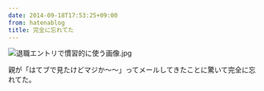 ```yaml
---
date: 2014-09-18T17:53:25+09:00
from: hatenablog
title: 完全に忘れてた
---
```

![退職エントリで慣習的に使う画像.jpg](http://cdn-ak.f.st-hatena.com/images/fotolife/r/r7kamura/20140801/20140801175251.jpg)

親が「はてブで見たけどマジか〜〜」ってメールしてきたことに驚いて完全に忘れてた。


